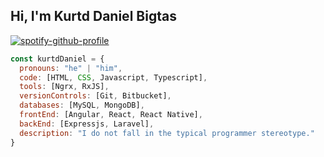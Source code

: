 ## Hi, I'm Kurtd Daniel Bigtas

[![spotify-github-profile](https://spotify-github-profile.vercel.app/api/view?uid=31nrjddtajenved3tvhaug5kz2oe&cover_image=true&theme=default&show_offline=false&background_color=0d0c0c&interchange=false&bar_color_cover=true)](https://github.com/kittinan/spotify-github-profile)

```javascript
const kurtdDaniel = {
  pronouns: "he" | "him",
  code: [HTML, CSS, Javascript, Typescript],
  tools: [Ngrx, RxJS],
  versionControls: [Git, Bitbucket],
  databases: [MySQL, MongoDB],
  frontEnd: [Angular, React, React Native],
  backEnd: [Expressjs, Laravel],
  description: "I do not fall in the typical programmer stereotype."
}
```
